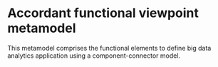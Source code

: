 # Accordant functional viewpoint metamodel
This metamodel comprises the functional elements to define big data analytics application using a component-connector model.
